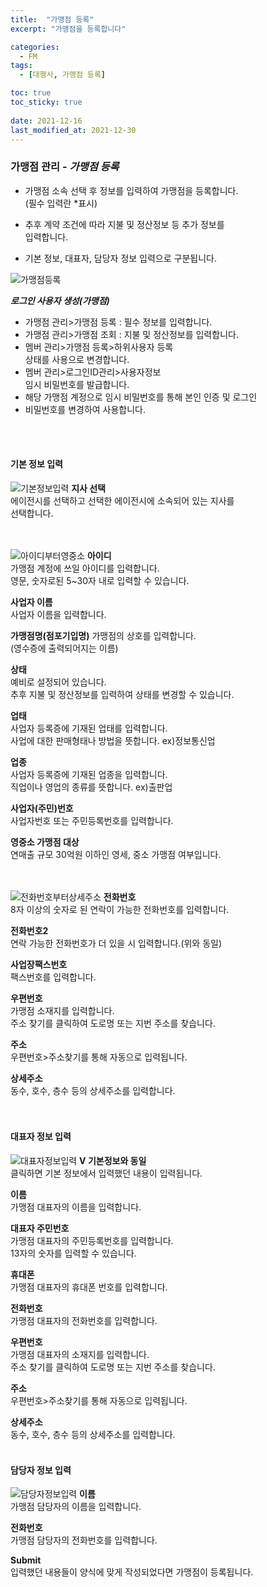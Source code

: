 ```yaml
---
title:  "가맹점 등록"
excerpt: "가맹점을 등록합니다"

categories:
  - FM
tags:
  - [대행사, 가맹점 등록]

toc: true
toc_sticky: true
 
date: 2021-12-16
last_modified_at: 2021-12-30
---
```

### 가맹점 관리 - *가맹점 등록*
- 가맹점 소속 선택 후 정보를 입력하여 가맹점을 등록합니다.<br>(필수 입력란 *표시)

- 추후 계약 조건에 따라 지불 및 정산정보 등 추가 정보를<br>입력합니다.

- 기본 정보, 대표자, 담당자 정보 입력으로 구분됩니다.

![가맹점등록](https://user-images.githubusercontent.com/95394003/146133647-1cb16058-21d0-4417-8f4b-45dfa2dca3b4.jpeg)

***로그인 사용자 생성(가맹점)***
- 가맹점 관리>가맹점 등록 : 필수 정보를 입력합니다.
- 가맹점 관리>가맹점 조회 : 지불 및 정산정보를 입력합니다.
- 멤버 관리>가맹점 등록>하위사용자 등록<br>상태를 사용으로 변경합니다.
- 멤버 관리>로그인ID관리>사용자정보<br>임시 비밀번호를 발급합니다.
- 해당 가맹점 계정으로 임시 비밀번호를 통해 본인 인증 및 로그인
- 비밀번호를 변경하여 사용합니다.
<br>
<br>


#### 기본 정보 입력

![기본정보입력](https://user-images.githubusercontent.com/95394003/146133864-4983cbb8-7de1-44ce-b90e-b24412469a26.jpeg)
**지사 선택**<br>
에이전시를 선택하고 선택한 에이전시에 소속되어 있는 지사를<br> 선택합니다.
<br>
<br>
<br>

![아이디부터영중소](https://user-images.githubusercontent.com/95394003/146134261-f35b8ecf-f2bf-476d-a3c7-8cdf44b1b870.jpeg)
**아이디**<br>
가맹점 계정에 쓰일 아이디를 입력합니다.<br>
영문, 숫자로된 5~30자 내로 입력할 수 있습니다.

**사업자 이름**<br>
사업자 이름을 입력합니다.

**가맹점명(점포기입명)**
가맹점의 상호를 입력합니다.<br>
(영수증에 출력되어지는 이름)

**상태**<br>
예비로 설정되어 있습니다.<br>추후 지불 및 정산정보를 입력하여 상태를 변경할 수 있습니다.

**업태**<br>
사업자 등록증에 기재된 업태를 입력합니다.<br>
사업에 대한 판매형태나 방법을 뜻합니다. ex)정보통신업

**업종**<br>
사업자 등록증에 기재된 업종을 입력합니다.<br>
직업이나 영업의 종류를 뜻합니다. ex)출판업

**사업자(주민)번호**<br>
사업자번호 또는 주민등록번호를 입력합니다.

**영중소 가맹점 대상**<br>
연매출 규모 30억원 이하인 영세, 중소 가맹점 여부입니다.
<br>
<br>
<br>

![전화번호부터상세주소](https://user-images.githubusercontent.com/95394003/146134422-b4e504d3-221a-4b3f-bcd9-434dd54a73bf.jpeg)
**전화번호**<br>
8자 이상의 숫자로 된 연락이 가능한 전화번호를 입력합니다.

**전화번호2**<br>
연락 가능한 전화번호가 더 있을 시 입력합니다.(위와 동일)

**사업장팩스번호**<br>
팩스번호를 입력합니다.

**우편번호**<br>
가맹점 소재지를 입력합니다.<br>
주소 찾기를 클릭하여 도로명 또는 지번 주소를 찾습니다.

**주소**<br>
우편번호>주소찾기를 통해 자동으로 입력됩니다.

**상세주소**<br>
동수, 호수, 층수 등의 상세주소를 입력합니다.
<br>
<br>
<br>

#### 대표자 정보 입력
![대표자정보입력](https://user-images.githubusercontent.com/95394003/146134572-905bea6e-cb27-4b72-be29-5ee99cf67e52.jpeg)
**V 기본정보와 동일**<br>
클릭하면 기본 정보에서 입력했던 내용이 입력됩니다.

**이름**<br>
가맹점 대표자의 이름을 입력합니다.

**대표자 주민번호**<br>
가맹점 대표자의 주민등록번호를 입력합니다.<br>
13자의 숫자를 입력할 수 있습니다.

**휴대폰**<br>
가맹점 대표자의 휴대폰 번호를 입력합니다.

**전화번호**<br>
가맹점 대표자의 전화번호를 입력합니다.

**우편번호**<br>
가맹점 대표자의 소재지를 입력합니다.<br>
주소 찾기를 클릭하여 도로명 또는 지번 주소를 찾습니다.

**주소**<br>
우편번호>주소찾기를 통해 자동으로 입력됩니다.

**상세주소**<br>
동수, 호수, 층수 등의 상세주소를 입력합니다.
<br>
<br>

#### 담당자 정보 입력
![담당자정보입력](https://user-images.githubusercontent.com/95394003/146134757-a8ddc47a-5b97-4a42-8a38-a2c3b8cbfca1.jpeg)
**이름**<br>
가맹점 담당자의 이름을 입력합니다.

**전화번호**<br>
가맹점 담당자의 전화번호를 입력합니다.

**Submit**<br>
입력했던 내용들이 양식에 맞게 작성되었다면 가맹점이 등록됩니다.














